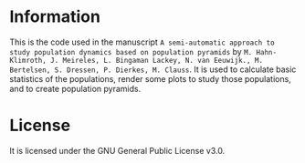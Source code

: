 # Information
This is the code used in the manuscript `A semi-automatic approach to study population dynamics based on population pyramids` 
by `M. Hahn-Klimroth, J. Meireles, L. Bingaman Lackey, N. van Eeuwijk., M. Bertelsen, S. Dressen, P. Dierkes, M. Clauss`.
It is used to calculate basic statistics of the populations, render some plots to study those populations,
and to create population pyramids. 

# License
It is licensed under the GNU General Public License v3.0.
